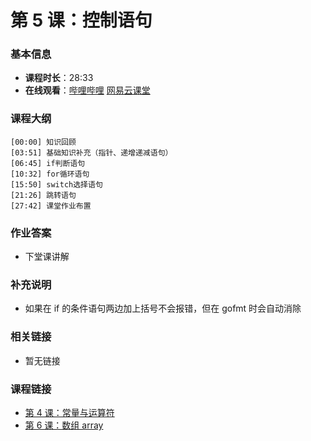 第 5 课：控制语句
==========================

### 基本信息

- **课程时长**：28:33
- **在线观看**：[哔哩哔哩](https://www.bilibili.com/video/BV1bu411o7gT/) [网易云课堂](http://study.163.com/course/courseLearn.htm?courseId=306002#/learn/video?lessonId=421016&courseId=306002)

### 课程大纲

	[00:00] 知识回顾
	[03:51] 基础知识补充（指针、递增递减语句）
	[06:45] if判断语句
	[10:32] for循环语句
	[15:50] switch选择语句
	[21:26] 跳转语句
	[27:42] 课堂作业布置
	
### 作业答案

- 下堂课讲解

### 补充说明

- 如果在 if 的条件语句两边加上括号不会报错，但在 gofmt 时会自动消除

### 相关链接

- 暂无链接

### 课程链接

- [第 4 课：常量与运算符](lecture4.md)
- [第 6 课：数组 array](lecture6.md)
